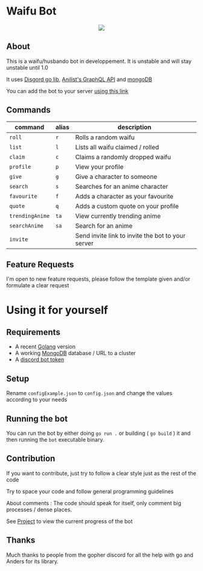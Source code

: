 # Waifu Bot

<p align="center">
  <img src="https://github.com/Karitham/WaifuBot/workflows/golangci-lint/badge.svg">
</p>



## About

This is a waifu/husbando bot in developpement. It is unstable and will stay unstable until 1.0

It uses [Disgord go lib](github.com/andersfylling/disgord), [Anilist's GraphQL API](https://github.com/AniList/ApiV2-GraphQL-Docs) and [mongoDB](https://mongodb.com)

You can add the bot to your server [using this link](https://discord.com/oauth2/authorize?scope=bot&client_id=712332547694264341&permissions=0)

## Commands

| command         | alias | description                                       |
| --------------- | ----- | ------------------------------------------------- |
| `roll`          | `r`   | Rolls a random waifu                              |
| `list`          | `l`   | Lists all waifu claimed / rolled                  |
| `claim`         | `c`   | Claims a randomly dropped waifu                   |
| `profile`       | `p`   | View your profile                                 |
| `give`          | `g`   | Give a character to someone                       |
| `search`        | `s`   | Searches for an anime character                   |
| `favourite`     | `f`   | Adds a character as your favourite                |
| `quote`         | `q`   | Adds a custom quote on your profile               |
| `trendingAnime` | `ta`  | View currently trending anime                     |
| `searchAnime`   | `sa`  | Search for an anime                               |
| `invite`        |       | Send invite link to invite the bot to your server |

## Feature Requests

I'm open to new feature requests, please follow the template given and/or formulate a clear request

# Using it for yourself

## Requirements

- A recent [Golang](https://golang.org/) version
- A working [MongoDB](https://mongodb.com) database / URL to a cluster
- A [discord bot token](discordapp.com/developers)

## Setup

Rename `configExample.json` to `config.json` and change the values according to your needs

## Running the bot

You can run the bot by either doing `go run .` or building ( `go build` ) it and then running the `bot` executable binary.

## Contribution

If you want to contribute, just try to follow a clear style just as the rest of the code

Try to space your code and follow general programming guidelines

About comments : The code should speak for itself, only comment big processes / dense places.

See [Project](https://github.com/Karitham/WaifuBot/projects/1) to view the current progress of the bot

## Thanks

Much thanks to people from the gopher discord for all the help with go and Anders for its library.
